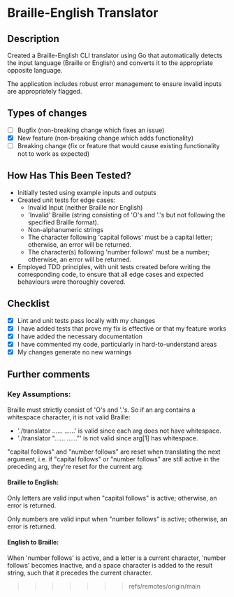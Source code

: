 # Braille-English Translator

## Description

Created a Braille-English CLI translator using Go that automatically detects the input language (Braille or English) and converts it to the appropriate opposite language.

The application includes robust error management to ensure invalid inputs are appropriately flagged.

## Types of changes

- [ ] Bugfix (non-breaking change which fixes an issue)
- [x] New feature (non-breaking change which adds functionality)
- [ ] Breaking change (fix or feature that would cause existing functionality not to work as expected)

## How Has This Been Tested?

- Initially tested using example inputs and outputs
- Created unit tests for edge cases:
  - Invalid Input (neither Braille nor English)
  - 'Invalid' Braille (string consisting of 'O's and '.'s but not following the specified Braille format).
  - Non-alphanumeric strings
  - The character following 'capital follows' must be a capital letter; otherwise, an error will be returned.
  - The character(s) following 'number follows' must be a number; otherwise, an error will be returned.
- Employed TDD principles, with unit tests created before writing the corresponding code, to ensure that all edge cases and expected behaviours were thoroughly covered.

## Checklist

- [x] Lint and unit tests pass locally with my changes
- [x] I have added tests that prove my fix is effective or that my feature works
- [x] I have added the necessary documentation
- [x] I have commented my code, particularly in hard-to-understand areas
- [x] My changes generate no new warnings

## Further comments

### Key Assumptions:

Braille must strictly consist of 'O's and '.'s. So if an arg contains a whitespace character, it is not valid Braille:

- './translator ...... ......' is valid since each arg does not have whitespace.
- './translator "...... ......"' is not valid since arg[1] has whitespace.

"capital follows" and "number follows" are reset when translating the next argument, i.e. if "capital follows" or "number follows" are still active in the preceding arg, they're reset for the current arg.

#### Braille to English:

Only letters are valid input when "capital follows" is active; otherwise, an error is returned.

Only numbers are valid input when "number follows" is active; otherwise, an error is returned.

#### English to Braille:

When 'number follows' is active, and a letter is a current character, 'number follows' becomes inactive, and a space character is added to the result string, such that it precedes the current character.

> > > > > > > refs/remotes/origin/main

